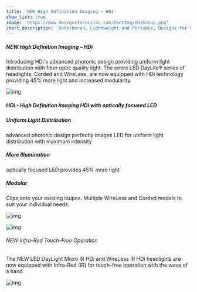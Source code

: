 ```yaml
---
title: 'NEW High Definition Imaging – HDi'
show_list: true
image: 'https://www.designsforvision.com/DentImg/HDiGroup.png'
short_description: 'Untethered, Lightweight and Portable, Designs for Visions patented LED designs provide neutral white adjustable LED illumination. See the new HDi series of fiber optic quality LEDs'
---
```


##### NEW High Definition Imaging – HDi

Introducing HDi's advanced photonic design providing uniform light distribution with fiber optic quality light. The entire LED DayLite® series of headlights, Corded and WireLess, are now equipped with HDi technology providing 45% more light and increased modularity.

![img](https://www.designsforvision.com/DentImg/HDiGroup.png)

##### HDi - High Definition Imaging HDI with optically focused LED

##### Uniform Light Distribution

advanced photonic design perfectly images LED for uniform light distribution with maximum intensity

##### More Illumination

optically focused LED provides 45% more light

##### Modular

Clips onto your existing loupes. Multiple WireLess and Corded models to suit your individual needs.

![img](https://www.designsforvision.com/DVIimg/HDiCompare.png)

![img](https://www.designsforvision.com/DentImg/IRpair-Dent.png)

###### NEW Infra-Red Touch-Free Operation

The NEW LED DayLight Micro IR HDi and WireLess IR HDi headlights are now equipped with Infra-Red (IR) for touch-free operation with the wave of a hand.

![img](https://www.designsforvision.com/DentImg/IR-ON-OFF.gif)
